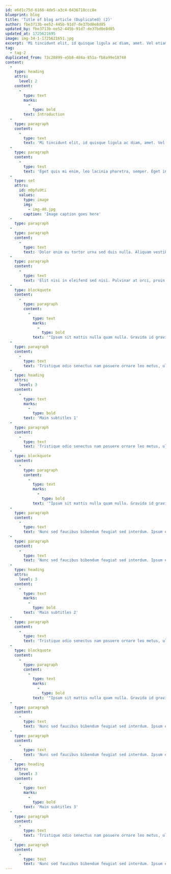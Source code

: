 ```yaml
---
id: e6d1c75d-6166-4de5-a3c4-0436710ccc8e
blueprint: blog
title: 'Title of blog article (Duplicated) (2)'
author: fbe3713b-ee52-445b-91d7-de37bd0e8d85
updated_by: fbe3713b-ee52-445b-91d7-de37bd0e8d85
updated_at: 1725621695
image: img-34-1-1725621651.jpg
excerpt: 'Mi tincidunt elit, id quisque ligula ac diam, amet. Vel etiam suspendisse morbi eleifend faucibus eget vestibulum felis. Dictum quis montes, sit sit. Tellus aliquam enim urna, etiam. Mauris posuere vulputate arcu amet, vitae nisi, tellus tincidunt. At feugiat sapien varius id.'
tag:
  - tag-2
duplicated_from: 73c20899-e5b8-484a-851a-fb8a99e18740
content:
  -
    type: heading
    attrs:
      level: 2
    content:
      -
        type: text
        marks:
          -
            type: bold
        text: Introduction
  -
    type: paragraph
    content:
      -
        type: text
        text: 'Mi tincidunt elit, id quisque ligula ac diam, amet. Vel etiam suspendisse morbi eleifend faucibus eget vestibulum felis. Dictum quis montes, sit sit. Tellus aliquam enim urna, etiam. Mauris posuere vulputate arcu amet, vitae nisi, tellus tincidunt. At feugiat sapien varius id.'
  -
    type: paragraph
    content:
      -
        type: text
        text: 'Eget quis mi enim, leo lacinia pharetra, semper. Eget in volutpat mollis at volutpat lectus velit, sed auctor. Porttitor fames arcu quis fusce augue enim. Quis at habitant diam at. Suscipit tristique risus, at donec. In turpis vel et quam imperdiet. Ipsum molestie aliquet sodales id est ac volutpat.'
  -
    type: set
    attrs:
      id: m0pfu9ti
      values:
        type: image
        img:
          - img-40.jpg
        caption: 'Image caption goes here'
  -
    type: paragraph
  -
    type: paragraph
    content:
      -
        type: text
        text: 'Dolor enim eu tortor urna sed duis nulla. Aliquam vestibulum, nulla odio nisl vitae. In aliquet pellentesque aenean hac vestibulum turpis mi bibendum diam. Tempor integer aliquam in vitae malesuada fringilla.'
  -
    type: paragraph
    content:
      -
        type: text
        text: 'Elit nisi in eleifend sed nisi. Pulvinar at orci, proin imperdiet commodo consectetur convallis risus. Sed condimentum enim dignissim adipiscing faucibus consequat, urna. Viverra purus et erat auctor aliquam. Risus, volutpat vulputate posuere purus sit congue convallis aliquet. Arcu id augue ut feugiat donec porttitor neque. Mauris, neque ultricies eu vestibulum, bibendum quam lorem id. Dolor lacus, eget nunc lectus in tellus, pharetra, porttitor.'
  -
    type: blockquote
    content:
      -
        type: paragraph
        content:
          -
            type: text
            marks:
              -
                type: bold
            text: '"Ipsum sit mattis nulla quam nulla. Gravida id gravida ac enim mauris id. Non pellentesque congue eget consectetur turpis. Sapien, dictum molestie sem tempor. Diam elit, orci, tincidunt aenean tempus."'
  -
    type: paragraph
    content:
      -
        type: text
        text: 'Tristique odio senectus nam posuere ornare leo metus, ultricies. Blandit duis ultricies vulputate morbi feugiat cras placerat elit. Aliquam tellus lorem sed ac. Montes, sed mattis pellentesque suscipit accumsan. Cursus viverra aenean magna risus elementum faucibus molestie pellentesque. Arcu ultricies sed mauris vestibulum.'
  -
    type: heading
    attrs:
      level: 3
    content:
      -
        type: text
        marks:
          -
            type: bold
        text: 'Main subtitles 1'
  -
    type: paragraph
    content:
      -
        type: text
        text: 'Tristique odio senectus nam posuere ornare leo metus, ultricies. Blandit duis ultricies vulputate morbi feugiat cras placerat elit. Aliquam tellus lorem sed ac. Montes, sed mattis pellentesque suscipit accumsan. Cursus viverra aenean magna risus elementum faucibus molestie pellentesque. Arcu ultricies sed mauris vestibulum.'
  -
    type: blockquote
    content:
      -
        type: paragraph
        content:
          -
            type: text
            marks:
              -
                type: bold
            text: '"Ipsum sit mattis nulla quam nulla. Gravida id gravida ac enim mauris id. Non pellentesque congue eget consectetur turpis. Sapien, dictum molestie sem tempor. Diam elit, orci, tincidunt aenean tempus."'
  -
    type: paragraph
    content:
      -
        type: text
        text: 'Nunc sed faucibus bibendum feugiat sed interdum. Ipsum egestas condimentum mi massa. In tincidunt pharetra consectetur sed duis facilisis metus. Etiam egestas in nec sed et. Quis lobortis at sit dictum eget nibh tortor commodo cursus.'
  -
    type: paragraph
    content:
      -
        type: text
        text: 'Nunc sed faucibus bibendum feugiat sed interdum. Ipsum egestas condimentum mi massa. In tincidunt pharetra consectetur sed duis facilisis metus. Etiam egestas in nec sed et. Quis lobortis at sit dictum eget nibh tortor commodo cursus.'
  -
    type: heading
    attrs:
      level: 3
    content:
      -
        type: text
        marks:
          -
            type: bold
        text: 'Main subtitles 2'
  -
    type: paragraph
    content:
      -
        type: text
        text: 'Tristique odio senectus nam posuere ornare leo metus, ultricies. Blandit duis ultricies vulputate morbi feugiat cras placerat elit. Aliquam tellus lorem sed ac. Montes, sed mattis pellentesque suscipit accumsan. Cursus viverra aenean magna risus elementum faucibus molestie pellentesque. Arcu ultricies sed mauris vestibulum.'
  -
    type: blockquote
    content:
      -
        type: paragraph
        content:
          -
            type: text
            marks:
              -
                type: bold
            text: '"Ipsum sit mattis nulla quam nulla. Gravida id gravida ac enim mauris id. Non pellentesque congue eget consectetur turpis. Sapien, dictum molestie sem tempor. Diam elit, orci, tincidunt aenean tempus."'
  -
    type: paragraph
    content:
      -
        type: text
        text: 'Nunc sed faucibus bibendum feugiat sed interdum. Ipsum egestas condimentum mi massa. In tincidunt pharetra consectetur sed duis facilisis metus. Etiam egestas in nec sed et. Quis lobortis at sit dictum eget nibh tortor commodo cursus.'
  -
    type: paragraph
    content:
      -
        type: text
        text: 'Nunc sed faucibus bibendum feugiat sed interdum. Ipsum egestas condimentum mi massa. In tincidunt pharetra consectetur sed duis facilisis metus. Etiam egestas in nec sed et. Quis lobortis at sit dictum eget nibh tortor commodo cursus.'
  -
    type: heading
    attrs:
      level: 3
    content:
      -
        type: text
        marks:
          -
            type: bold
        text: 'Main subtitles 3'
  -
    type: paragraph
    content:
      -
        type: text
        text: 'Tristique odio senectus nam posuere ornare leo metus, ultricies. Blandit duis ultricies vulputate morbi feugiat cras placerat elit. Aliquam tellus lorem sed ac. Montes, sed mattis pellentesque suscipit accumsan. Cursus viverra aenean magna risus elementum faucibus molestie pellentesque. Arcu ultricies sed mauris vestibulum.'
  -
    type: paragraph
    content:
      -
        type: text
        text: 'Nunc sed faucibus bibendum feugiat sed interdum. Ipsum egestas condimentum mi massa. In tincidunt pharetra consectetur sed duis facilisis metus. Etiam egestas in nec sed et. Quis lobortis at sit dictum eget nibh tortor commodo cursus.'
---
```

